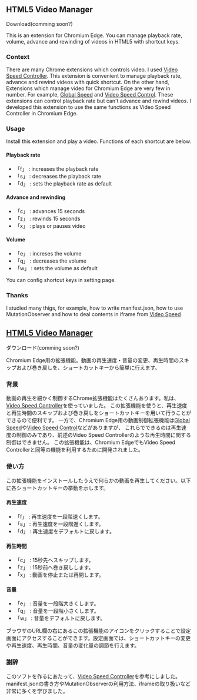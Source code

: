 <h2>HTML5 Video Manager</h2>
<a>Download(comming soon?)</a>
<p>
  This is an extension for Chromium Edge. You can manage playback rate, volume, advance and rewinding of videos in HTML5 with shortcut keys.
</p>
<h3>Context</h3>
<p>There are many Chrome extensions which controls video. I used <a
    href="https://chrome.google.com/webstore/detail/video-speed-controller/nffaoalbilbmmfgbnbgppjihopabppdk"
    target="_blank" rel="noopener noreferrer">Video Speed Controller</a>.
  This extension is convenient to manage playback rate, advance and rewind videos with quick shortcut.
  On the other hand, Extensions which manage video for Chromium Edge are very few in number. For example, <a
    href="https://microsoftedge.microsoft.com/addons/detail/mjhlabbcmjflkpjknnicihkfnmbdfced?hl=en-GB" target="_blank"
    rel="noopener noreferrer">Global Speed</a> and <a
    href="https://microsoftedge.microsoft.com/addons/detail/mfoipakdadgplilpebhnebgafaoofblh?hl=en-GB" target="_blank"
    rel="noopener noreferrer">Video Speed Control</a>.
  These extensions can control playback rate but can't advance and rewind videos.
  I developed this extension to use the same functions as Video Speed Controller in Chromium Edge.
</p>
<h3>Usage</h3>
<p>Install this extension and play a video. Functions of each shortcut are below.</p>
<h4>Playback rate</h4>
<ul>
  <li>「f」 : increases the playback rate</li>
  <li>「s」 : decreases the playback rate</li>
  <li>「d」 : sets the playback rate as default</li>
</ul>
<h4>Advance and rewinding</h4>
<ul>
  <li>「c」 : advances 15 seconds</li>
  <li>「z」 : rewinds 15 seconds</li>
  <li>「x」 : plays or pauses video</li>
</ul>
<h4>Volume</h4>
<ul>
  <li>「e」 : increses the volume</li>
  <li>「q」 : decreases the volume</li>
  <li>「w」 : sets the volume as default</li>
</ul>
<p>You can config shortcut keys in setting page.</p>
<h3>Thanks</h3>
<p>
  I studied many thigs, for example, how to write manifest.json, how to use MutationObserver and how to deal contents in iframe from <a href="https://github.com/igrigorik/videospeed" target="_blank" rel="noopener noreferrer">Video Speed
</p>


<h2>HTML5 Video Manager</h2>
<a>ダウンロード(comming soon?)</a>
<p>
  Chromium Edge用の拡張機能。動画の再生速度・音量の変更、再生時間のスキップおよび巻き戻しを、ショートカットキーから簡単に行えます。
</p>
<h3>背景</h3>
<p>動画の再生を細かく制御するChrome拡張機能はたくさんあります。私は、<a
    href="https://chrome.google.com/webstore/detail/video-speed-controller/nffaoalbilbmmfgbnbgppjihopabppdk"
    target="_blank" rel="noopener noreferrer">Video Speed Controller</a>を使っていました。
  この拡張機能を使うと、再生速度と再生時間のスキップおよび巻き戻しをショートカットキーを用いて行うことができるので便利です。
  一方で、Chromium Edge用の動画制御拡張機能は<a
    href="https://microsoftedge.microsoft.com/addons/detail/mjhlabbcmjflkpjknnicihkfnmbdfced?hl=en-GB" target="_blank"
    rel="noopener noreferrer">Global Speed</a>や<a
    href="https://microsoftedge.microsoft.com/addons/detail/mfoipakdadgplilpebhnebgafaoofblh?hl=en-GB" target="_blank"
    rel="noopener noreferrer">Video Speed Control</a>などがありますが、
  これらでできるのは再生速度の制御のみであり、前述のVideo Speed Controllerのような再生時間に関する制御はできません。
  この拡張機能は、Chromium EdgeでもVideo Speed Controllerと同等の機能を利用するために開発されました。
</p>
<h3>使い方</h3>
<p>この拡張機能をインストールしたうえで何らかの動画を再生してください。以下に各ショートカットキーの挙動を示します。</p>
<h4>再生速度</h4>
<ul>
  <li>「f」 : 再生速度を一段階速くします。</li>
  <li>「s」 : 再生速度を一段階遅くします。</li>
  <li>「d」 : 再生速度をデフォルトに戻します。</li>
</ul>
<h4>再生時間</h4>
<ul>
  <li>「c」 : 15秒先へスキップします。</li>
  <li>「z」 : 15秒前へ巻き戻しします。</li>
  <li>「x」 : 動画を停止または再開します。</li>
</ul>
<h4>音量</h4>
<ul>
  <li>「e」 : 音量を一段階大きくします。</li>
  <li>「q」 : 音量を一段階小さくします。</li>
  <li>「w」 : 音量をデフォルトに戻します。</li>
</ul>
<p>ブラウザのURL欄の右にあるこの拡張機能のアイコンをクリックすることで設定画面にアクセスすることができます。設定画面では、ショートカットキーの変更や再生速度、再生時間、音量の変化量の調節を行えます。</p>
<h3>謝辞</h3>
<p>
  このソフトを作るにあたって、<a href="https://github.com/igrigorik/videospeed" target="_blank" rel="noopener noreferrer">Video Speed
    Controller</a>を参考にしました。manifest.jsonの書き方やMutationObserverの利用方法、iframeの取り扱いなど非常に多くを学びました。
</p>
